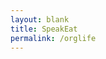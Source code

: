 ```yaml
---
layout: blank
title: SpeakEat
permalink: /orglife
---
```


<html>
  <head>
    <link rel="stylesheet" href="https://use.fontawesome.com/releases/v5.8.2/css/all.css" integrity="sha384-oS3vJWv+0UjzBfQzYUhtDYW+Pj2yciDJxpsK1OYPAYjqT085Qq/1cq5FLXAZQ7Ay" crossorigin="anonymous">
    <script src="/config/jquery/jquery.min.js"></script>
    <!--<script>window.onclick = ()=>{var r=$('#rain')[0];r.play();window.onclick=null;}</script>-->
  </head>
  <body style="background-image: url('/assets/images/vivaci-bg/rain.gif'); background-size: cover;">
    <center>
    <div style="width: 750px; height: 23px; text-align: right;">
      <span
        onclick="$('.bar').toggle();var h=$('#hide-button');h.toggleClass('fa-chevron-right');h.toggleClass('fa-chevron-left');"
        style="color: gray;">
        <i id="hide-button" class="fas fa-chevron-left fa-xs"></i>
      </span>
      <span class="bar"
        onclick="var i=$('#iframe');if(i.width()==750){i.width('1000px');i.height('700px');}else{if(i.width()==1000){i.width('1200px');i.height('800px');}else{i.width('750px');i.height('600px');}}"
        style="color: gray; display: none;">
        <i class="fas fa-expand fa-xs"></i>
      </span>
      <span class="bar"
        onclick="var i=$('#iframe');i.width('750px');i.height('600px');i.toggle();"
        style="color: gray; display: none;">
        <i class="far fa-circle fa-xs"></i>
      </span>
      <span class="bar"
        onclick="var r=$('#rain')[0];r.paused ? r.play() : r.pause();"
        style="color: gray; display: none;">
        <i class="fas fa-cloud-showers-heavy fa-xs"></i>
      </span>
    </div>
    <iframe
      src="https://ticktick.com/webapp/#p/5e3984078f08eb2e69f9d38d/tasks/5f94a56bab4cd124dba9c1e4"
      id="iframe" style="width: 750px; max-width: 90vw; height: 600px; max-height: 90vh; border: 0; display: none;">
    </iframe>
    <br>
    <audio src="/assets/audio/rain.mp3"
      id="rain" autoplay muted playsinline loop>
    </audio>
    </center>
  </body>
</html>
